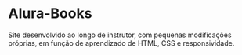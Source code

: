 # Alura-Books
Site desenvolvido ao longo de instrutor, com pequenas modificações próprias, em função de aprendizado de HTML, CSS e responsividade.

